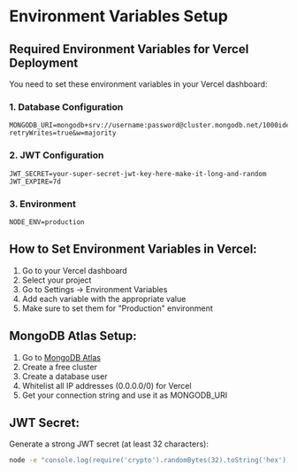 # Environment Variables Setup

## Required Environment Variables for Vercel Deployment

You need to set these environment variables in your Vercel dashboard:

### 1. Database Configuration

```
MONGODB_URI=mongodb+srv://username:password@cluster.mongodb.net/1000ideas?retryWrites=true&w=majority
```

### 2. JWT Configuration

```
JWT_SECRET=your-super-secret-jwt-key-here-make-it-long-and-random
JWT_EXPIRE=7d
```

### 3. Environment

```
NODE_ENV=production
```

## How to Set Environment Variables in Vercel:

1. Go to your Vercel dashboard
2. Select your project
3. Go to Settings → Environment Variables
4. Add each variable with the appropriate value
5. Make sure to set them for "Production" environment

## MongoDB Atlas Setup:

1. Go to [MongoDB Atlas](https://www.mongodb.com/atlas)
2. Create a free cluster
3. Create a database user
4. Whitelist all IP addresses (0.0.0.0/0) for Vercel
5. Get your connection string and use it as MONGODB_URI

## JWT Secret:

Generate a strong JWT secret (at least 32 characters):

```bash
node -e "console.log(require('crypto').randomBytes(32).toString('hex'))"
```
